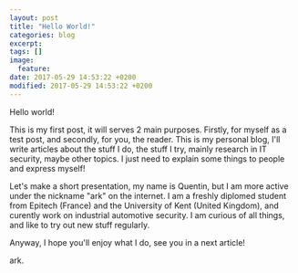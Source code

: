 ```yaml
---
layout: post
title: "Hello World!"
categories: blog
excerpt:
tags: []
image:
  feature:
date: 2017-05-29 14:53:22 +0200
modified: 2017-05-29 14:53:22 +0200
---
```

Hello world!

This is my first post, it will serves 2 main purposes. Firstly, for myself as a test post, and secondly, for you, the reader. This is my personal blog, I'll write articles about the stuff I do, the stuff I try, mainly research in IT security, maybe other topics. I just need to explain some things to people and express myself!

Let's make a short presentation, my name is Quentin, but I am more active under the nickname "ark" on the internet. I am a freshly diplomed student from Epitech (France) and the University of Kent (United Kingdom), and curently work on industrial automotive security. I am curious of all things, and like to try out new stuff regularly.

Anyway, I hope you'll enjoy what I do, see you in a next article!

ark.
